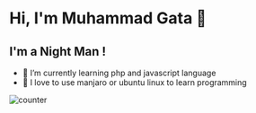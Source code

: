 # Hi, I'm Muhammad Gata 👋

## I'm a Night Man !

- 🌱 I’m currently learning php and javascript language
- 🐧 I love to use manjaro or ubuntu linux to learn programming

![counter](https://komarev.com/ghpvc/?username=ghrne)     
